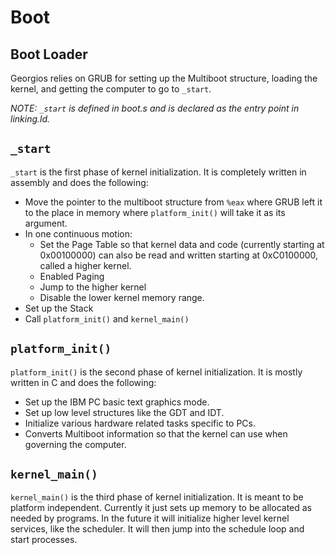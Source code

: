 # Boot

## Boot Loader

Georgios relies on GRUB for setting up the Multiboot structure, loading the
kernel, and getting the computer to go to `_start`.

*NOTE: `_start` is defined in boot.s and is declared as the entry point in
linking.ld.*

## `_start`

`_start` is the first phase of kernel initialization. It is completely written
in assembly and does the following:
- Move the pointer to the multiboot structure from `%eax` where GRUB left it
  to the place in memory where `platform_init()` will take it as its argument.
- In one continuous motion:
    - Set the Page Table so that kernel data and code (currently starting at
      0x00100000) can also be read and written starting at 0xC0100000, called
      a higher kernel.
    - Enabled Paging
    - Jump to the higher kernel
    - Disable the lower kernel memory range.
- Set up the Stack
- Call `platform_init()` and `kernel_main()`

## `platform_init()`

`platform_init()` is the second phase of kernel initialization. It is mostly
written in C and does the following:
- Set up the IBM PC basic text graphics mode.
- Set up low level structures like the GDT and IDT.
- Initialize various hardware related tasks specific to PCs.
- Converts Multiboot information so that the kernel can use when governing the
  computer.

## `kernel_main()`

`kernel_main()` is the third phase of kernel initialization. It is meant to be
platform independent. Currently it just sets up memory to be allocated as
needed by programs. In the future it will initialize higher level kernel
services, like the scheduler. It will then jump into the schedule
loop and start processes.
